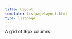 ```yaml
---
title: Layout
template: listpagelayout.html
type: listpage
---
```


<p class="page-intro__content">A grid of 16px columns.</p>


